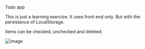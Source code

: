 Todo app

This is just a learning exercise.
It uses front end only. But with the persistance of LocalStorage.

items can be checked, unchecked and deleted.


![image](https://github.com/user-attachments/assets/80ccbbbd-be94-4a66-98f7-e58666a42049)
